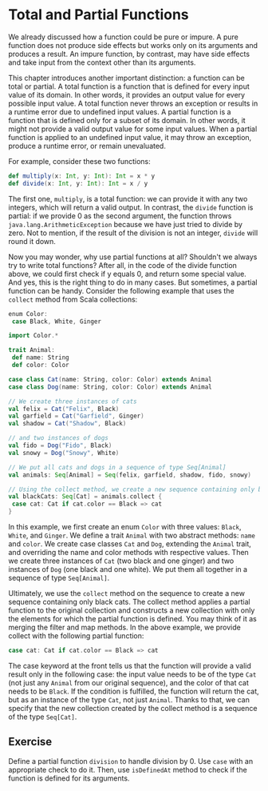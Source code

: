 # Total and Partial Functions
We already discussed how a function could be pure or impure. 
A pure function does not produce side effects but works only on its arguments and produces a result. 
An impure function, by contrast, may have side effects and take input from the context other than its arguments.

This chapter introduces another important distinction: a function can be total or partial. 
A total function is a function that is defined for every input value of its domain. 
In other words, it provides an output value for every possible input value. 
A total function never throws an exception or results in a runtime error due to undefined input values. 
A partial function is a function that is defined only for a subset of its domain. 
In other words, it might not provide a valid output value for some input values. 
When a partial function is applied to an undefined input value, it may throw an exception, produce a runtime error, or remain unevaluated.

For example, consider these two functions:
```scala
def multiply(x: Int, y: Int): Int = x * y
def divide(x: Int, y: Int): Int = x / y
```
The first one, `multiply`, is a total function: we can provide it with any two integers, which will return a valid output. 
In contrast, the `divide` function is partial: if we provide 0 as the second argument, the function throws `java.lang.ArithmeticException` because we have just tried to divide by zero. 
Not to mention, if the result of the division is not an integer, `divide` will round it down.

Now you may wonder, why use partial functions at all? 
Shouldn't we always try to write total functions? 
After all, in the code of the divide function above, we could first check if y equals 0, and return some special value. 
And yes, this is the right thing to do in many cases. 
But sometimes, a partial function can be handy. 
Consider the following example that uses the `collect` method from Scala collections:

```scala
enum Color:
 case Black, White, Ginger

import Color.*

trait Animal:
 def name: String
 def color: Color

case class Cat(name: String, color: Color) extends Animal
case class Dog(name: String, color: Color) extends Animal

// We create three instances of cats
val felix = Cat("Felix", Black)
val garfield = Cat("Garfield", Ginger)
val shadow = Cat("Shadow", Black)

// and two instances of dogs
val fido = Dog("Fido", Black)
val snowy = Dog("Snowy", White)

// We put all cats and dogs in a sequence of type Seq[Animal]
val animals: Seq[Animal] = Seq(felix, garfield, shadow, fido, snowy)

// Using the collect method, we create a new sequence containing only black cats
val blackCats: Seq[Cat] = animals.collect {
 case cat: Cat if cat.color == Black => cat
}
```
In this example, we first create an enum `Color` with three values: `Black`, `White`, and `Ginger`. 
We define a trait `Animal` with two abstract methods: `name` and `color`. 
We create case classes `Cat` and `Dog`, extending the `Animal` trait, and overriding the name and color methods with respective values. 
Then we create three instances of `Cat` (two black and one ginger) and two instances of `Dog` (one black and one white). 
We put them all together in a sequence of type `Seq[Animal]`.

Ultimately, we use the `collect` method on the sequence to create a new sequence containing only black cats. 
The collect method applies a partial function to the original collection and constructs a new collection with only the elements for which the partial function is defined. 
You may think of it as merging the filter and map methods. 
In the above example, we provide collect with the following partial function:

```scala
case cat: Cat if cat.color == Black => cat
```
The case keyword at the front tells us that the function will provide a valid result only in the following case: 
the input value needs to be of the type `Cat` (not just any `Animal` from our original sequence), 
and the color of that cat needs to be `Black`. 
If the condition is fulfilled, the function will return the cat, but as an instance of the type `Cat`, not just `Animal`. 
Thanks to that, we can specify that the new collection created by the collect method is a sequence of the type `Seq[Cat]`.

## Exercise 

Define a partial function `division` to handle division by 0.
Use `case` with an appropriate check to do it. 
Then, use `isDefinedAt` method to check if the function is defined for its arguments.
